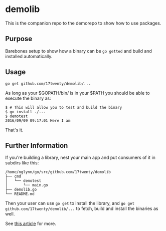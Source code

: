 # demolib

This is the companion repo to the demorepo to show how to use packages.

## Purpose ##

Barebones setup to show how a binary can be ```go getted``` and build and installed automatically.

## Usage ##
```
go get github.com/17twenty/demolib/...
```

As long as your $GOPATH/bin/ is in your $PATH you should be able to execute the binary as:

```
$ # This will allow you to test and build the binary
$ go install ./...
$ demotest 
2016/09/09 09:17:01 Here I am
```

That's it.

## Further Information ##

If you're building a library, nest your main app and put consumers of it in subdirs like this:
```
/home/nglynn/go/src/github.com/17twenty/demolib
├── cmd
│   └── demotest
│       └── main.go
├── demolib.go
└── README.md

```

Then your user can use ```go get``` to install the library, and ```go get github.com/17twenty/demolib/...``` to fetch, build and install the binaries as well.

See [this article](https://medium.com/@benbjohnson/structuring-applications-in-go-3b04be4ff091#.zag9ikesn) for more.

